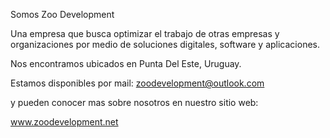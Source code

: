 Somos Zoo Development

Una empresa que busca optimizar el trabajo de
otras empresas y organizaciones por medio de soluciones
digitales, software y aplicaciones.

Nos encontramos ubicados en Punta Del Este, Uruguay.

Estamos disponibles por mail: zoodevelopment@outlook.com

y pueden conocer mas sobre nosotros en nuestro sitio web:

www.zoodevelopment.net
